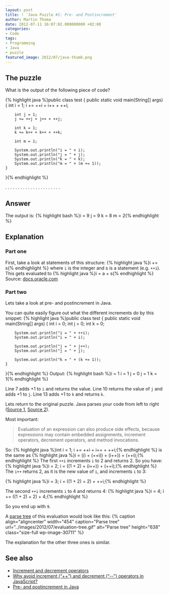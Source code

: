 ```yaml
---
layout: post
title: ! 'Java Puzzle #1: Pre- and Postincrement'
author: Martin Thoma
date: 2012-07-11 16:07:02.000000000 +02:00
categories:
- Code
tags:
- Programming
- Java
- puzzle
featured_image: 2012/07/java-thumb.png
---
```

<h2>The puzzle</h2>
What is the output of the following piece of code?

{% highlight java %}public class test {
    public static void main(String[] args) {
        int i = 1;
        i += ++i + i++ + ++i;

        int j = 1;
        j += ++j + j++ + ++j;

        int k = 1;
        k += k++ + k++ + ++k;

        int m = 1;

        System.out.println("i = " + i);
        System.out.println("j = " + j);
        System.out.println("k = " + k);
        System.out.println("m = " + (m += 1));
    }
}{% endhighlight %}

.
.
.
.
.
.
.
.
.
.
.
.
.
.
.
.
.
.
.
.
.
.

<h2>Answer</h2>
The output is:
{% highlight bash %}i = 9
j = 9
k = 8
m = 2{% endhighlight %}

<h2>Explanation</h2>
<h3>Part one</h3>
First, take a look at statements of this structure:
{% highlight java %}i += s{% endhighlight %}
where <code>i</code> is the integer and s is a statement (e.g. <code>++i</code>). This gets evaluated to 
{% highlight java %}i = a + s{% endhighlight %}
Source: <a href="http://wordpress.org/extend/plugins/embed-github-gist/">docs.oracle.com</a>

<h3>Part two</h3>
Lets take a look at pre- and postincrement in Java.

You can quite easily figure out what the different increments do by this snippet:
{% highlight java %}public class test {
    public static void main(String[] args) {
        int i = 0;
        int j = 0;
        int k = 0;

        System.out.println("i = " + ++i);
        System.out.println("i = " + i);

        System.out.println("j = " + j++);
        System.out.println("j = " + j);

        System.out.println("k = " + (k += 1));
    }
}{% endhighlight %}
Output:
{% highlight bash %}i = 1
i = 1
j = 0
j = 1
k = 1{% endhighlight %}

Line 7 adds +1 to <code>i</code> and returns the value.
Line 10 returns the value of <code>j</code> and adds +1 to <code>j</code>.
Line 13 adds +1 to <code>k</code> and returns <code>k</code>.

Lets return to the original puzzle. Java parses your code from left to right (<a href="http://docs.oracle.com/javase/tutorial/java/nutsandbolts/operators.html">Source 1</a>, <a href="http://docs.oracle.com/javase/specs/jls/se7/html/jls-15.html#jls-15.1">Source 2</a>).

Most important:
<blockquote>Evaluation of an expression can also produce side effects, because expressions may contain embedded assignments, increment operators, decrement operators, and method invocations.</blockquote>

So:
{% highlight java %}int i = 1;
i += ++i + i++ + ++i;{% endhighlight %}
is the same as
{% highlight java %}i = ((i + (++i)) + (i++)) + (++i);{% endhighlight %}
The first <code>++i</code> increments <code>i</code> to 2 and returns 2. So you have:
{% highlight java %}i = 2;
i = ((1 + 2) + (i++)) + (++i);{% endhighlight %}
The <code>i++</code> returns 2, as it is the new value of <code>i</code>, and increments <code>i</code> to 3:

{% highlight java %}i = 3;
i = ((1 + 2) + 2) + ++i;{% endhighlight %}

The second <code>++i</code> increments <code>i</code> to 4 and returns 4:
{% highlight java %}i = 4;
i += ((1 + 2) + 2) + 4;{% endhighlight %}

So you end up with <code>9</code>.

A <a href="http://en.wikipedia.org/wiki/Parse_tree">parse tree</a> of this evaluation would look like this:
{% caption align="aligncenter" width="454" caption="Parse tree" url="../images/2012/07/evaluation-tree.gif" alt="Parse tree"  height="638" class="size-full wp-image-30711" %}

The explanation for the other three ones is similar.

<h2>See also</h2>
<ul>
  <li><a href="http://en.wikipedia.org/wiki/Increment_and_decrement_operators">Increment and decrement operators</a></li>
  <li><a href="http://stackoverflow.com/q/971312/562769">Why avoid increment (&ldquo;++&rdquo;) and decrement (&ldquo;--&rdquo;) operators in JavaScript?</a></li>
  <li><a href="http://stackoverflow.com/q/11431914/562769">Pre- and postincrement in Java</a></li>
</ul>
